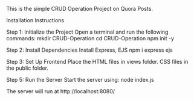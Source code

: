 This is the simple CRUD Operation Project on Quora Posts.

Installation Instructions

Step 1: Initialize the Project
Open a terminal and run the following commands:
mkdir CRUD-Operation
cd CRUD-Operation
npm init -y

Step 2: Install Dependencies
Install Express, EJS
npm i express ejs

Step 3: Set Up Frontend
Place the HTML files in views folder.
CSS files in the public folder.

Step 5: Run the Server
Start the server using:
node index.js

The server will run at http://localhost:8080/
